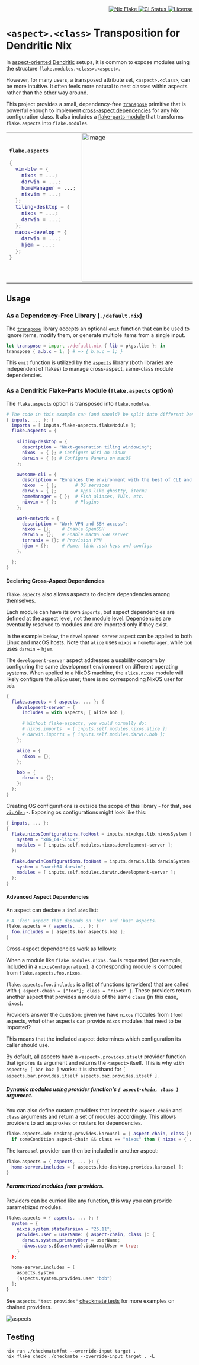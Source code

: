 <!-- Badges -->

<p align="right">
  <a href="https://nixos.org/"> <img src="https://img.shields.io/badge/Nix-Flake-informational?logo=nixos&logoColor=white" alt="Nix Flake"/> </a>
  <a href="https://github.com/vic/flake-aspects/actions">
  <img src="https://github.com/vic/flake-aspects/actions/workflows/test.yml/badge.svg" alt="CI Status"/> </a>
  <a href="LICENSE"> <img src="https://img.shields.io/github/license/vic/flake-aspects" alt="License"/> </a>
</p>

# `<aspect>.<class>` Transposition for Dendritic Nix

In [aspect-oriented](https://vic.github.io/dendrix/Dendritic.html) [Dendritic](https://github.com/mightyiam/dendritic) setups, it is common to expose modules using the structure `flake.modules.<class>.<aspect>`.

However, for many users, a transposed attribute set, `<aspect>.<class>`, can be more intuitive. It often feels more natural to nest classes within aspects rather than the other way around.

This project provides a small, dependency-free [`transpose`](default.nix) primitive that is powerful enough to implement [cross-aspect dependencies](aspects.nix) for any Nix configuration class. It also includes a [flake-parts module](flakeModule.nix) that transforms `flake.aspects` into `flake.modules`.

<table>
<tr>
<td>
<b><code>flake.aspects</code></b>

```nix
{
  vim-btw = {
    nixos = ...;
    darwin = ...;
    homeManager = ...;
    nixvim = ...;
  };
  tiling-desktop = {
    nixos = ...;
    darwin = ...;
  };
  macos-develop = {
    darwin = ...;
    hjem = ...;
  };
}
```

</td>
<td>
<img width="400" height="400" alt="image" src="https://github.com/user-attachments/assets/dd28ce8d-f727-4e31-a192-d3002ee8984e" />  
</td>
<td>
<code>flake.modules</code>

```nix
{
  nixos = {
    vim-btw = ...;
    tiling-desktop = ...;
  };
  darwin = {
    vim-btw = ...;
    tiling-desktop = ...;
    macos-develop = ...;
  };
  homeManager = {
    vim-btw = ...;
  };
  hjem = {
    macos-develop = ...;
  };
  nixvim = {
    vim-btw = ...;
  };
}
```

</td>
</tr>
</table>

## Usage

### As a Dependency-Free Library (`./default.nix`)

The [`transpose`](default.nix) library accepts an optional `emit` function that can be used to ignore items, modify them, or generate multiple items from a single input.

```nix
let transpose = import ./default.nix { lib = pkgs.lib; }; in
transpose { a.b.c = 1; } # => { b.a.c = 1; }
```

This `emit` function is utilized by the [`aspects`](aspects.nix) library (both libraries are independent of flakes) to manage cross-aspect, same-class module dependencies.

### As a Dendritic Flake-Parts Module (`flake.aspects` option)

The `flake.aspects` option is transposed into `flake.modules`.

```nix
# The code in this example can (and should) be split into different Dendritic modules.
{ inputs, ... }: {
  imports = [ inputs.flake-aspects.flakeModule ];
  flake.aspects = {

    sliding-desktop = {
      description = "Next-generation tiling windowing";
      nixos  = { }; # Configure Niri on Linux
      darwin = { }; # Configure Paneru on macOS
    };

    awesome-cli = {
      description = "Enhances the environment with the best of CLI and TUI";
      nixos  = { };       # OS services
      darwin = { };       # Apps like ghostty, iTerm2
      homeManager = { };  # Fish aliases, TUIs, etc.
      nixvim = { };       # Plugins
    };

    work-network = {
      description = "Work VPN and SSH access";
      nixos = {};    # Enable OpenSSH
      darwin = {};   # Enable macOS SSH server
      terranix = {}; # Provision VPN
      hjem = {};     # Home: link .ssh keys and configs
    };

  };
}
```

#### Declaring Cross-Aspect Dependencies

`flake.aspects` also allows aspects to declare dependencies among themselves.

Each module can have its own `imports`, but aspect dependencies are defined at the aspect level, not the module level. Dependencies are eventually resolved to modules and are imported only if they exist.

In the example below, the `development-server` aspect can be applied to both Linux and macOS hosts. Note that `alice` uses `nixos` + `homeManager`, while `bob` uses `darwin` + `hjem`.

The `development-server` aspect addresses a usability concern by configuring the same development environment on different operating systems. When applied to a NixOS machine, the `alice.nixos` module will likely configure the `alice` user; there is no corresponding NixOS user for `bob`.

```nix
{
  flake.aspects = { aspects, ... }: {
    development-server = {
      includes = with aspects; [ alice bob ];

      # Without flake-aspects, you would normally do:
      # nixos.imports  = [ inputs.self.modules.nixos.alice ];
      # darwin.imports = [ inputs.self.modules.darwin.bob ];
    };

    alice = {
      nixos = {};
    };

    bob = {
      darwin = {};
    };
  };
}
```

Creating OS configurations is outside the scope of this library - for that, see [`vic/den`](https://github.com/vic/den) -. Exposing os configurations might look like this:

```nix
{ inputs, ... }:
{
  flake.nixosConfigurations.fooHost = inputs.nixpkgs.lib.nixosSystem {
    system = "x86_64-linux";
    modules = [ inputs.self.modules.nixos.development-server ];
  };

  flake.darwinConfigurations.fooHost = inputs.darwin.lib.darwinSystem {
    system = "aarch64-darwin";
    modules = [ inputs.self.modules.darwin.development-server ];
  };
}
```

#### Advanced Aspect Dependencies

An aspect can declare a `includes` list:

```nix
# A 'foo' aspect that depends on 'bar' and 'baz' aspects.
flake.aspects = { aspects, ... }: {
  foo.includes = [ aspects.bar aspects.baz ];
}
```

Cross-aspect dependencies work as follows:

When a module like `flake.modules.nixos.foo` is requested (for example, included in a `nixosConfiguration`), a corresponding module is computed from `flake.aspects.foo.nixos`.

`flake.aspects.foo.includes` is a list of functions (providers) that are called with `{ aspect-chain = ["foo"]; class = "nixos" }`. These providers return another aspect that provides a module of the same `class` (in this case, `nixos`).

Providers answer the question: given we have `nixos` modules from `[foo]` aspects, what other aspects can provide `nixos` modules that need to be imported?

This means that the included aspect determines which configuration its caller should use.

By default, all aspects have a `<aspect>.provides.itself` provider function that ignores its argument and returns the `<aspect>` itself. This is why `with aspects; [ bar baz ]` works: it is shorthand for `[ aspects.bar.provides.itself aspects.baz.provides.itself ]`.

##### Dynamic modules using provider function's `{ aspect-chain, class }` argument.

You can also define custom providers that inspect the `aspect-chain` and `class` arguments and return a set of modules accordingly. This allows providers to act as proxies or routers for dependencies.

```nix
flake.aspects.kde-desktop.provides.karousel = { aspect-chain, class }:
  if someCondition aspect-chain && class == "nixos" then { nixos = { ... }; } else { };
```

The `karousel` provider can then be included in another aspect:

```nix
flake.aspects = { aspects, ... }: {
  home-server.includes = [ aspects.kde-desktop.provides.karousel ];
}
```

##### Parametrized modules from providers.

Providers can be curried like any function, this way you can provide parametrized modules.

```nix
flake.aspects = { aspects, ... }: {
  system = {
    nixos.system.stateVersion = "25.11";
    provides.user = userName: { aspect-chain, class }: {
      darwin.system.primaryUser = userName;
      nixos.users.${userName}.isNormalUser = true;
    }
  };

  home-server.includes = [
    aspects.system
    (aspects.system.provides.user "bob")
  ];
}
```

See `aspects."test provides"` [checkmate tests](checkmate.nix) for more examples on chained providers.

![aspects](https://github.com/user-attachments/assets/c7eb4e40-8a71-43be-ba44-fb22467f6bd2)

## Testing

```shell
nix run ./checkmate#fmt --override-input target .
nix flake check ./checkmate --override-input target . -L
```

